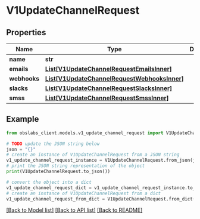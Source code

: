 # V1UpdateChannelRequest


## Properties

Name | Type | Description | Notes
------------ | ------------- | ------------- | -------------
**name** | **str** |  | [optional] 
**emails** | [**List[V1UpdateChannelRequestEmailsInner]**](V1UpdateChannelRequestEmailsInner.md) |  | [optional] 
**webhooks** | [**List[V1UpdateChannelRequestWebhooksInner]**](V1UpdateChannelRequestWebhooksInner.md) |  | [optional] 
**slacks** | [**List[V1UpdateChannelRequestSlacksInner]**](V1UpdateChannelRequestSlacksInner.md) |  | [optional] 
**smss** | [**List[V1UpdateChannelRequestSmssInner]**](V1UpdateChannelRequestSmssInner.md) |  | [optional] 

## Example

```python
from obslabs_client.models.v1_update_channel_request import V1UpdateChannelRequest

# TODO update the JSON string below
json = "{}"
# create an instance of V1UpdateChannelRequest from a JSON string
v1_update_channel_request_instance = V1UpdateChannelRequest.from_json(json)
# print the JSON string representation of the object
print(V1UpdateChannelRequest.to_json())

# convert the object into a dict
v1_update_channel_request_dict = v1_update_channel_request_instance.to_dict()
# create an instance of V1UpdateChannelRequest from a dict
v1_update_channel_request_from_dict = V1UpdateChannelRequest.from_dict(v1_update_channel_request_dict)
```
[[Back to Model list]](../README.md#documentation-for-models) [[Back to API list]](../README.md#documentation-for-api-endpoints) [[Back to README]](../README.md)


